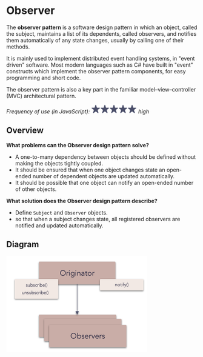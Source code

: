 # Observer

The **observer pattern** is a software design pattern in which an object, called the subject, maintains a list of its dependents, called observers, and notifies them automatically of any state changes, usually by calling one of their methods.

It is mainly used to implement distributed event handling systems, in "event driven" software. Most modern languages such as C# have built in "event" constructs which implement the observer pattern components, for easy programming and short code.

The observer pattern is also a key part in the familiar model–view–controller (MVC) architectural pattern.

_Frequency of use (in JavaScript): ![high](../../assets/frequency/high.png) high_

## Overview

**What problems can the Observer design pattern solve?**

- A one-to-many dependency between objects should be defined without making the objects tightly coupled.
- It should be ensured that when one object changes state an open-ended number of dependent objects are updated automatically.
- It should be possible that one object can notify an open-ended number of other objects.

**What solution does the Observer design pattern describe?**

- Define `Subject` and `Observer` objects.
- so that when a subject changes state, all registered observers are notified and updated automatically.

## Diagram

![observer](../../assets/diagrams/observer.png)
